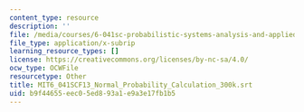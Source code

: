 ```yaml
---
content_type: resource
description: ''
file: /media/courses/6-041sc-probabilistic-systems-analysis-and-applied-probability-fall-2013/b9f44655eec05ed893a1e9a3e17fb1b5_MIT6_041SCF13_Normal_Probability_Calculation_300k.vtt
file_type: application/x-subrip
learning_resource_types: []
license: https://creativecommons.org/licenses/by-nc-sa/4.0/
ocw_type: OCWFile
resourcetype: Other
title: MIT6_041SCF13_Normal_Probability_Calculation_300k.srt
uid: b9f44655-eec0-5ed8-93a1-e9a3e17fb1b5
---
```

